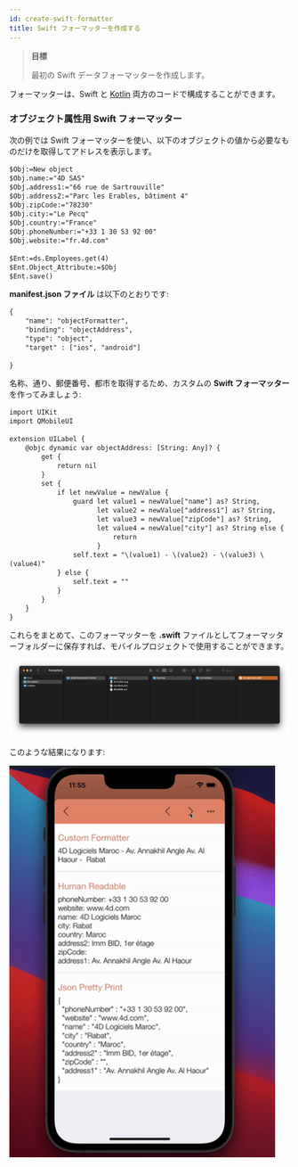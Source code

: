 ```yaml
---
id: create-swift-formatter
title: Swift フォーマッターを作成する
---
```


> **目標**
> 
> 最初の Swift データフォーマッターを作成します。

フォーマッターは、Swift と [Kotlin](create-kotlin-formatter.md) 両方のコードで構成することができます。

### オブジェクト属性用 Swift フォーマッター

次の例では Swift フォーマッターを使い、以下のオブジェクトの値から必要なものだけを取得してアドレスを表示します。

```4d 
$Obj:=New object 
$Obj.name:="4D SAS" 
$Obj.address1:="66 rue de Sartrouville" 
$Obj.address2:="Parc les Erables, bâtiment 4" 
$Obj.zipCode:="78230" 
$Obj.city:="Le Pecq" 
$Obj.country:="France" 
$Obj.phoneNumber:="+33 1 30 53 92 00" 
$Obj.website:="fr.4d.com"

$Ent:=ds.Employees.get(4)
$Ent.Object_Attribute:=$Obj
$Ent.save()

```

**manifest.json ファイル** は以下のとおりです:

```4d
{
    "name": "objectFormatter",
    "binding": "objectAddress",
    "type": "object",
    "target" : ["ios", "android"]

}

```

名称、通り、郵便番号、都市を取得するため、カスタムの **Swift フォーマッター** を作ってみましょう:

```4d 
import UIKit
import QMobileUI

extension UILabel {
    @objc dynamic var objectAddress: [String: Any]? {
        get {
            return nil
        }
        set {
            if let newValue = newValue {
                guard let value1 = newValue["name"] as? String,
                      let value2 = newValue["address1"] as? String,
                      let value3 = newValue["zipCode"] as? String,
                      let value4 = newValue["city"] as? String else {
                          return
                      }
                self.text = "\(value1) - \(value2) - \(value3) \(value4)"
            } else {
                self.text = ""
            }
        }
    }
}
```

これらをまとめて、このフォーマッターを **.swift** ファイルとしてフォーマッターフォルダーに保存すれば、モバイルプロジェクトで使用することができます。

![アーキテクチャー](img/architecture-swift.png)

このような結果になります:

![最終結果](img/rendu.png)
